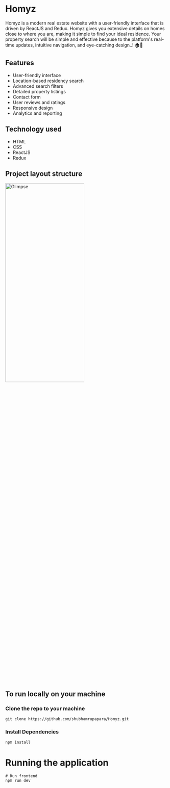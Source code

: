 # Homyz

Homyz is a modern real estate website with a user-friendly interface that is driven by ReactJS and Redux. Homyz gives you extensive details on homes close to where you are, making it simple to find your ideal residence. Your property search will be simple and effective because to the platform's real-time updates, intuitive navigation, and eye-catching design..! 🏠🏡

## Features

- User-friendly interface
- Location-based residency search
- Advanced search filters
- Detailed property listings
- Contact form
- User reviews and ratings
- Responsive design
- Analytics and reporting

## Technology used

- HTML
- CSS
- ReactJS
- Redux

## Project layout structure

<img src="Real_Estate.gif" alt="Glimpse" width="70%" height="40%">


## To run locally on your machine

### Clone the repo to your machine

```
git clone https://github.com/shubhamrupapara/Homyz.git
```

### Install Dependencies

```
npm install
```

# Running the application

```
# Run frontend
npm run dev


